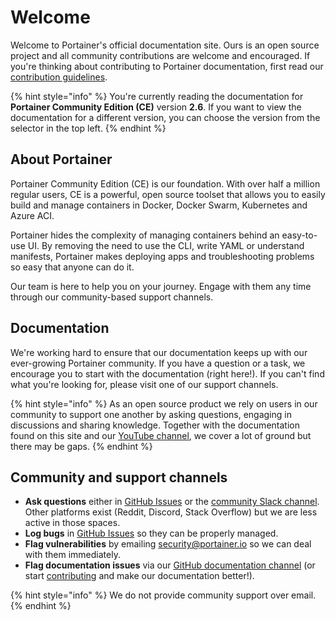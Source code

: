 # Welcome

Welcome to Portainer's official documentation site. Ours is an open source project and all community contributions are welcome and encouraged. If you're thinking about contributing to Portainer documentation, first read our [contribution guidelines](contribute/contribute.md).

{% hint style="info" %}
You're currently reading the documentation for **Portainer Community Edition \(CE\)** version **2.6**. If you want to view the documentation for a different version, you can choose the version from the selector in the top left.
{% endhint %}

## About Portainer

Portainer Community Edition \(CE\) is our foundation. With over half a million regular users, CE is a powerful, open source toolset that allows you to easily build and manage containers in Docker, Docker Swarm, Kubernetes and Azure ACI.

Portainer hides the complexity of managing containers behind an easy-to-use UI. By removing the need to use the CLI, write YAML or understand manifests, Portainer makes deploying apps and troubleshooting problems so easy that anyone can do it.

Our team is here to help you on your journey. Engage with them any time through our community-based support channels.

## Documentation

We're working hard to ensure that our documentation keeps up with our ever-growing Portainer community. If you have a question or a task, we encourage you to start with the documentation \(right here!\). If you can't find what you're looking for, please visit one of our support channels.

{% hint style="info" %}
As an open source product we rely on users in our community to support one another by asking questions, engaging in discussions and sharing knowledge. Together with the documentation found on this site and our [YouTube channel](https://www.youtube.com/channel/UC7diMJcrULjDseq5yhSUZgg), we cover a lot of ground but there may be gaps.
{% endhint %}

## Community and support channels

* **Ask questions** either in [GitHub Issues](https://github.com/portainer/portainer/issues) or the [community Slack channel](https://portainer.slack.com/join/shared_invite/enQtNDk3ODQ5MjI2MjI4LTcwNGYxMWQ5OGViYWZkNDY2ZjY4YTMwMTgzYmU4YmNiOTU0MDcxYmJjNTIyYmQ0MTM5Y2QwNTg3NzNkMTk5MDg#/). Other platforms exist \(Reddit, Discord, Stack Overflow\) but we are less active in those spaces.
* **Log bugs** in [GitHub Issues](https://github.com/portainer/portainer/issues) so they can be properly managed.
* **Flag vulnerabilities** by emailing [security@portainer.io](mailto:security@portainer.io) so we can deal with them immediately.
* **Flag documentation issues** via our [GitHub documentation channel](https://github.com/portainer/portainer-docs/issues) \(or start [contributing](contribute/contribute.md) and make our documentation better!\).

{% hint style="info" %}
We do not provide community support over email.
{% endhint %}

